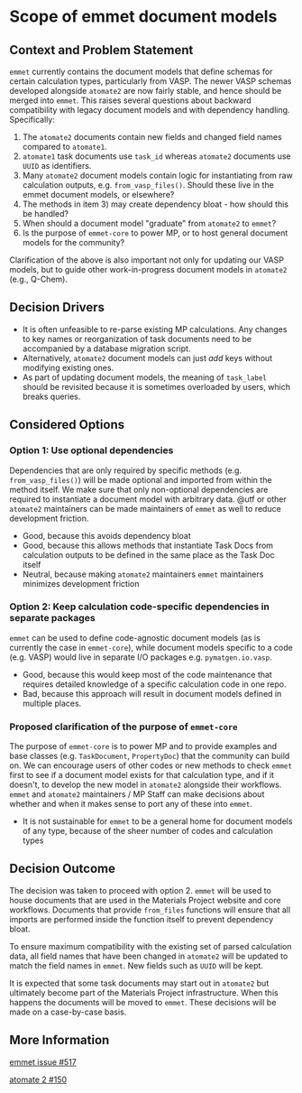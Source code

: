 # Scope of emmet document models

## Context and Problem Statement

`emmet` currently contains the document models that define schemas for certain
calculation types, particularly from VASP. The newer VASP schemas developed
alongside `atomate2` are now fairly stable, and hence should be merged into 
`emmet`. This raises several questions about backward compatibility with legacy
document models and with dependency handling. Specifically:

1. The `atomate2` documents contain new fields and changed field names compared
   to `atomate1`.
2. `atomate1` task documents use `task_id` whereas `atomate2` documents use
   `UUID` as identifiers.
3. Many `atomate2` document models contain logic for instantiating from raw
   calculation outputs, e.g. `from_vasp_files()`. Should these live in the emmet
   document models, or elsewhere?
4. The methods in item 3) may create dependency bloat - how should this be
   handled?
5. When should a document model "graduate" from `atomate2` to `emmet`?
6. Is the purpose of `emmet-core` to power MP, or to host general document 
   models for the community?

Clarification of the above is also important not only for updating our VASP
models, but to guide other work-in-progress document models in `atomate2` (e.g.,
Q-Chem).

## Decision Drivers

- It is often unfeasible to re-parse existing MP calculations. Any changes to 
  key names or reorganization of task documents need to be accompanied by a
  database migration script.
- Alternatively, `atomate2` document models can just *add* keys without
  modifying existing ones. 
- As part of updating document models, the meaning of `task_label` should be
  revisited because it is sometimes overloaded by users, which breaks queries.

## Considered Options

### Option 1: Use optional dependencies

Dependencies that are only required by specific methods (e.g. 
`from_vasp_files()`) will be made optional and imported from within the method
itself. We make sure that only non-optional dependencies are required to
instantiate a document model with arbitrary data. @utf or other `atomate2`
maintainers can be made maintainers of `emmet` as well to reduce development
friction.

- Good, because this avoids dependency bloat
- Good, because this allows methods that instantiate Task Docs from calculation
  outputs to be defined in the same place as the Task Doc itself
- Neutral, because making `atomate2` maintainers `emmet` maintainers minimizes
  development friction

### Option 2: Keep calculation code-specific dependencies in separate packages

`emmet` can be used to define code-agnostic document models (as is currently the
case in `emmet-core`), while document models specific to a code (e.g. VASP)
would live in separate I/O packages e.g. `pymatgen.io.vasp`. 

- Good, because this would keep most of the code maintenance that requires
  detailed knowledge of a specific calculation code in one repo. 
- Bad, because this approach will result in document models defined in multiple
  places.

### Proposed clarification of the purpose of `emmet-core`

The purpose of `emmet-core` is to power MP and to provide examples and base
classes (e.g. `TaskDocument`, `PropertyDoc`) that the community can build on. We
can encourage users of other codes or new methods to check `emmet` first to see
if a document model exists for that calculation type, and if it doesn't, to
develop the new model in `atomate2` alongside their workflows. `emmet` and
`atomate2` maintainers / MP Staff can make decisions about whether and when
it makes sense to port any of these into `emmet`.

- It is not sustainable for `emmet` to be a general home for document models of
  any type, because of the sheer number of codes and calculation types

## Decision Outcome

The decision was taken to proceed with option 2. `emmet` will be used to house
documents that are used in the Materials Project website and core workflows.
Documents that provide `from_files` functions will ensure that all imports are
performed inside the function itself to prevent dependency bloat.

To ensure maximum compatibility with the existing set of parsed calculation
data, all field names that have been changed in `atomate2` will be updated to
match the field names in `emmet`. New fields such as `UUID` will be kept.

It is expected that some task documents may start out in `atomate2` but 
ultimately become part of the Materials Project infrastructure. When this
happens the documents will be moved to `emmet`. These decisions will be made on
a case-by-case basis.

## More Information

[emmet issue #517](https://github.com/materialsproject/emmet/issues/517)

[atomate 2 #150](https://github.com/materialsproject/atomate2/issues/150)
